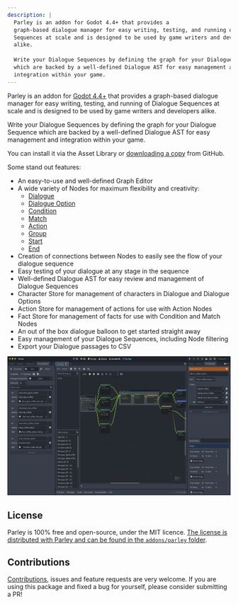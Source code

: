 ```yaml
---
description: |
  Parley is an addon for Godot 4.4+ that provides a
  graph-based dialogue manager for easy writing, testing, and running of Dialogue
  Sequences at scale and is designed to be used by game writers and developers
  alike.

  Write your Dialogue Sequences by defining the graph for your Dialogue Sequence
  which are backed by a well-defined Dialogue AST for easy management and
  integration within your game.
---
```


Parley is an addon for [Godot 4.4+](https://godotengine.org/) that provides a
graph-based dialogue manager for easy writing, testing, and running of Dialogue
Sequences at scale and is designed to be used by game writers and developers
alike.

Write your Dialogue Sequences by defining the graph for your Dialogue Sequence
which are backed by a well-defined Dialogue AST for easy management and
integration within your game.

You can install it via the Asset Library or
[downloading a copy](https://github.com/bisterix-studio/parley/archive/refs/heads/main.zip)
from GitHub.

Some stand out features:

- An easy-to-use and well-defined Graph Editor
- A wide variety of Nodes for maximum flexibility and creativity:
  - [Dialogue](../nodes/dialogue-node.md)
  - [Dialogue Option](../nodes/dialogue-option-node.md)
  - [Condition](../nodes/condition-node.md)
  - [Match](../nodes/match-node.md)
  - [Action](../nodes/action-node.md)
  - [Group](../nodes/group-node.md)
  - [Start](../nodes/start-node.md)
  - [End](../nodes/end-node.md)
- Creation of connections between Nodes to easily see the flow of your dialogue
  sequence
- Easy testing of your dialogue at any stage in the sequence
- Well-defined Dialogue AST for easy review and management of Dialogue Sequences
- Character Store for management of characters in Dialogue and Dialogue Options
- Action Store for management of actions for use with Action Nodes
- Fact Store for management of facts for use with Condition and Match Nodes
- An out of the box dialogue balloon to get started straight away
- Easy management of your Dialogue Sequences, including Node filtering
- Export your Dialogue passages to CSV

![parley](../../../www/static/docs/parley.png)

## License

Parley is 100% free and open-source, under the MIT licence.
[The license is distributed with Parley and can be found in the `addons/parley` folder](https://github.com/bisterix-studio/parley/blob/main/addons/parley/LICENSE).

## Contributions

[Contributions](https://github.com/bisterix-studio/parley/blob/main/CONTRIBUTING.md),
issues and feature requests are very welcome. If you are using this package and
fixed a bug for yourself, please consider submitting a PR!
